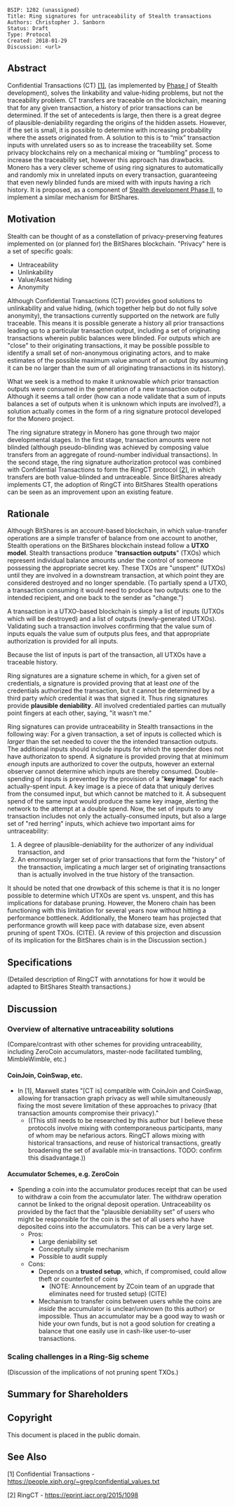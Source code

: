     BSIP: 1202 (unassigned)
    Title: Ring signatures for untraceability of Stealth transactions
    Authors: Christopher J. Sanborn
    Status: Draft
    Type: Protocol
    Created: 2018-01-29
    Discussion: <url>


## Abstract

Confidential Transactions (CT) [[1]](#see-also), (as implemented by [Phase I](bsip-0008.md) of Stealth development), solves the linkability and value-hiding problems, but not the traceability problem.  CT transfers are traceable on the blockchain, meaning that for any given transaction, a history of prior transactions can be determined.  If the set of antecedents is large, then there is a great degree of plausible-deniability regarding the origins of the hidden assets.  However, if the set is small, it is possible to determine with increasing probability where the assets originated from.  A solution to this is to “mix” transaction inputs with unrelated users so as to increase the traceability set.  Some privacy blockchains rely on a mechanical mixing or “tumbling” process to increase the traceability set, however this approach has drawbacks.  Monero has a very clever scheme of using ring signatures to automatically and randomly mix in unrelated inputs on every transaction, guaranteeing that even newly blinded funds are mixed with with inputs having a rich history.  It is proposed, as a component of [Stealth development Phase II](bsip-1200.md), to implement a similar mechanism for BitShares.

## Motivation

Stealth can be thought of as a constellation of privacy-preserving features implemented on (or planned for) the BitShares blockchain.  "Privacy" here is a set of specific goals:

* Untraceability
* Unlinkability
* Value/Asset hiding
* Anonymity

Although Confidential Transactions (CT) provides good solutions to unlinkability and value hiding, (which together help but do not fully solve anonymity), the transactions currently supported on the network are fully traceable.  This means it is possible generate a history all prior transactions leading up to a particular transaction output, including a set of originating transactions wherein public balances were blinded.  For outputs which are "close" to their originating transactions, it may be possible possible to identify a small set of non-anonymous originating actors, and to make estimates of the possible maximum value amount of an output (by assuming it can be no larger than the sum of all originating transactions in its history).

What we seek is a method to make it unknowable *which* prior transaction outputs were consumed in the generation of a new transaction output.  Although it seems a tall order (how can a node validate that a sum of inputs balances a set of outputs when it is unknown which inputs are involved?), a solution actually comes in the form of a ring signature protocol developed for the Monero project. <!-- TODO: check specific heritage of this protocol -->

The ring signature strategy in Monero has gone through two major developmental stages.  In the first stage, transaction amounts were not blinded (although pseudo-blinding was achieved by composing value transfers from an aggregate of round-number individual transactions).  In the second stage, the ring signature authorization protocol was combined with Confidential Transactions to form the RingCT protocol [[2]](#see-also), in which transfers are both value-blinded and untraceable.  Since BitShares already implements CT, the adoption of RingCT into BitShares Stealth operations can be seen as an improvement upon an existing feature.

## Rationale

Although BitShares is an account-based blockchain, in which value-transfer operations are a simple transfer of balance from one account to another, Stealth operations on the BitShares blockchain instead follow a **UTXO model**.  Stealth transactions produce "**transaction outputs**" (TXOs) which represent individual balance amounts under the control of someone possessing the appropriate secret key.  These TXOs are "unspent" (UTXOs) until they are involved in a downstream transaction, at which point they are considered destroyed and no longer spendable. (To partially spend a UTXO, a transaction consuming it would need to produce two outputs: one to the intended recipient, and one back to the sender as "change.")

A transaction in a UTXO-based blockchain is simply a list of inputs (UTXOs which will be destroyed) and a list of outputs (newly-generated UTXOs).  Validating such a transaction involves confirming that the value sum of inputs equals the value sum of outputs plus fees, and that appropriate authorization is provided for all inputs.

Because the list of inputs is part of the transaction, all UTXOs have a traceable history.

Ring signatures are a signature scheme in which, for a given set of credentials, a signature is provided proving that at least *one* of the credentials authorized the transaction, but it cannot be determined by a third party *which* credential it was that signed it.  Thus ring signatures provide **plausible deniability**.  All involved credentialed parties can mutually point fingers at each other, saying, "it wasn't me."  <!-- CITE -->

Ring signatures can provide untraceability in Stealth transactions in the following way:  For a given transaction, a set of inputs is collected which is *larger* than the set needed to cover the the intended transaction outputs.  The additional inputs should include inputs for which the spender does not have authorizaton to spend.  A signature is provided proving that at minimum *enough* inputs are authorized to cover the outputs, however an external observer cannot determine which inputs are thereby consumed.  Double-spending of inputs is prevented by the provision of a "**key image**" for each actually-spent input.  A key image is a piece of data that uniquly derives from the consumed input, but which cannot be matched to it.  A subsequent spend of the same input would produce the same key image, alerting the network to the attempt at a double spend.  Now, the set of inputs to any transaction includes not only the actually-consumed inputs, but also a large set of "red herring" inputs, which achieve two important aims for untraceability:

1. A degree of plausible-deniability for the authorizer of any individual transaction, and
2. An enormously larger set of prior transactions that form the "history" of the transaction, implicating a *much* larger set of originating transactions than is actually involved in the true history of the transaction.

It should be noted that one drowback of this scheme is that it is no longer possible to determine which UTXOs are spent vs. unspent, and this has implications for database pruning.  However, the Monero chain has been functioning with this limitation for several years now without hitting a performance bottleneck.  Additionally, the Monero team has projected that performance growth will keep pace with database size, even absent pruning of spent TXOs.  (CITE).  (A review of this projection and discussion of its implication for the BitShares chain is in the Discussion section.)

## Specifications

(Detailed description of RingCT with annotations for how it would be adapted to BitShares Stealth transactions.)

## Discussion

### Overview of alternative untraceability solutions

(Compare/contrast with other schemes for providing untraceability, including ZeroCoin accumulators, master-node facilitated tumbling, MimbleWimble, etc.)

#### CoinJoin, CoinSwap, etc.

* In [1], Maxwell states "[CT is] compatible with CoinJoin and CoinSwap, allowing for transaction graph privacy as well while simultaneously fixing the most severe limitation of these approaches to privacy (that transaction amounts compromise their privacy)."
  * ((This still needs to be researched by this author but I believe these protocols involve mixing with contemporaneous participants, many of whom may be nefarious actors.  RingCT allows mixing with historical transactions, and reuse of historical transactions, greatly broadening the set of available mix-in transactions.  TODO: confirm this disadvantage.))

#### Accumulator Schemes, e.g. ZeroCoin

* Spending a coin into the accumulator produces receipt that can be used to withdraw a coin from the accumulator later.  The withdraw operation cannot be linked to the orignal deposit operation.  Untraceability os provided by the fact that the "plausible deniability set" of users who might be responsible for the coin is the set of all users who have deposited coins into the accumulators.  This can be a very large set.
  * Pros:
    * Large deniability set
    * Conceptully simple mechanism
    * Possible to audit supply
  * Cons:
    * Depends on a **trusted setup**, which, if compromised, could allow theft or counterfeit of coins
      * (NOTE: Announcement by ZCoin team of an upgrade that eliminates need for trusted setup) (CITE)
    * Mechanism to transfer coins between users while the coins are *inside* the accumulator is unclear/unknown (to this author) or impossible.  Thus an accumulator may be a good way to wash or hide your own funds, but is not a good solution for creating a balance that one easily use in cash-like user-to-user transactions.

### Scaling challenges in a Ring-Sig scheme

(Discussion of the implications of not pruning spent TXOs.)

## Summary for Shareholders
## Copyright

This document is placed in the public domain.

## See Also

[1] Confidential Transactions - https://people.xiph.org/~greg/confidential_values.txt

[2] RingCT - https://eprint.iacr.org/2015/1098
